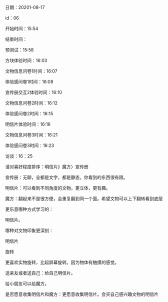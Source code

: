 日期：20201-08-17

id：06

开始时间：15:54

结束时间：

预测试：15:58

方块体验时间：16:03

文物信息问卷1时间：16:07

体验感问卷1时间：16:08

宣传册交互2体验时间：16:10

文物信息问卷2时间：16:12

体验感问卷2时间：16:15

明信片体验时间：16:16

文物信息问卷3时间：16:21

体验感问卷3时间：16:23



访谈：16：25

请对喜好程度排序：明信片》魔方〉宣传册

宣传册：无聊，全都是文字，都是静态，你看到的东西很有限。

明信片：可以看到不同角度的文物，更立体，更有趣。

魔方：翻起来不是很方便，会重复翻到同一个面。希望文物可以上下翻转看到底层



更乐意哪种方式学习的：

明信片。



哪种对文物印象更深刻：

明信片



旋转

更喜欢实物旋转，比起屏幕旋转。因为物体有触摸的感觉。



送亲友或者送自己：给自己明信片。

给小朋友可以给魔方。



是否愿意收集明信片和魔方：更愿意收集明信片。会买自己感兴趣文物的明信片

